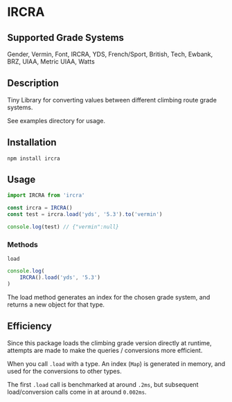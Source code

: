 # IRCRA

## Supported Grade Systems

Gender, Vermin, Font, IRCRA, YDS, French/Sport, British, Tech, Ewbank, BRZ, UIAA, Metric UIAA, Watts

## Description
Tiny Library for converting values between different climbing route grade systems.

See examples directory for usage.

## Installation

`npm install ircra`

## Usage

```js
import IRCRA from 'ircra'

const ircra = IRCRA()
const test = ircra.load('yds', '5.3').to('vermin')

console.log(test) // {"vermin":null}
```

### Methods

`load`

```js
console.log(
    IRCRA().load('yds', '5.3')
)
```

The load method generates an index for the chosen grade system, and returns a new object for that type.

## Efficiency

Since this package loads the climbing grade version directly at runtime, attempts are made to make the queries / conversions more efficient.

When you call `.load` with a type. An index (`Map`) is generated in memory, and used for the conversions to other types.

The first `.load` call is benchmarked at around `.2ms`, but subsequent load/conversion calls come in at around `0.002ms`.
